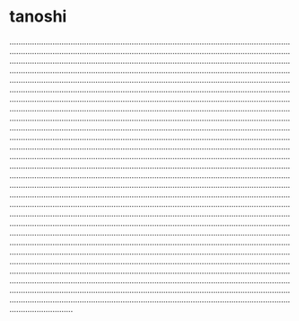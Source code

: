 # tanoshi
............................................................................................................................................................................................................................................................................................................................................................................................................................................................................................................................................................................................................................................................................................................................................................................................................................................................................................................................................................................................................................................................................................................................................................................................................................................................................................................................................................................................................................................................................................................................................................................................................................................................................................................................................................................................................................................................................................................................................................................................................................................................................................................................................................................................................................................................................................................................................................................................................................................................................................................................................................................................................................................................................................................................................................................................................................................................................................................................................................................................................................................................................................................................................................................................................................................................................................................................................................................................................................................................................................................................................................................................................................................